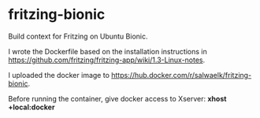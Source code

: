 # fritzing-bionic
Build context for Fritzing on Ubuntu Bionic.

I wrote the Dockerfile based on the installation instructions in https://github.com/fritzing/fritzing-app/wiki/1.3-Linux-notes.

I uploaded the docker image to https://hub.docker.com/r/salwaelk/fritzing-bionic.

Before running the container, give docker access to Xserver: **xhost +local:docker**
